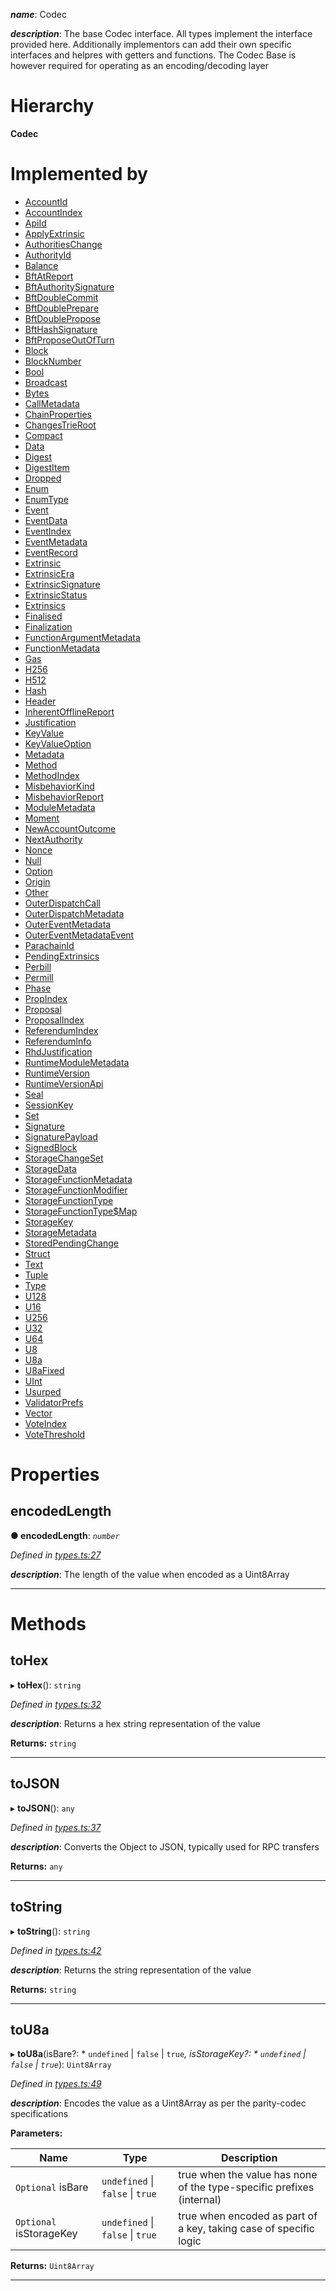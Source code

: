 

*__name__*: Codec

*__description__*: The base Codec interface. All types implement the interface provided here. Additionally implementors can add their own specific interfaces and helpres with getters and functions. The Codec Base is however required for operating as an encoding/decoding layer

# Hierarchy

**Codec**

# Implemented by

* [AccountId](../classes/_accountid_.accountid.md)
* [AccountIndex](../classes/_accountindex_.accountindex.md)
* [ApiId](../classes/_runtimeversion_.apiid.md)
* [ApplyExtrinsic](../classes/_eventrecord_.applyextrinsic.md)
* [AuthoritiesChange](../classes/_digest_.authoritieschange.md)
* [AuthorityId](../classes/_authorityid_.authorityid.md)
* [Balance](../classes/_balance_.balance.md)
* [BftAtReport](../classes/_misbehaviorreport_.bftatreport.md)
* [BftAuthoritySignature](../classes/_bft_.bftauthoritysignature.md)
* [BftDoubleCommit](../classes/_misbehaviorreport_.bftdoublecommit.md)
* [BftDoublePrepare](../classes/_misbehaviorreport_.bftdoubleprepare.md)
* [BftDoublePropose](../classes/_misbehaviorreport_.bftdoublepropose.md)
* [BftHashSignature](../classes/_bft_.bfthashsignature.md)
* [BftProposeOutOfTurn](../classes/_misbehaviorreport_.bftproposeoutofturn.md)
* [Block](../classes/_block_.block.md)
* [BlockNumber](../classes/_blocknumber_.blocknumber.md)
* [Bool](../classes/_bool_.bool.md)
* [Broadcast](../classes/_extrinsicstatus_.broadcast.md)
* [Bytes](../classes/_bytes_.bytes.md)
* [CallMetadata](../classes/_metadata_modules_.callmetadata.md)
* [ChainProperties](../classes/_chainproperties_.chainproperties.md)
* [ChangesTrieRoot](../classes/_digest_.changestrieroot.md)
* [Compact](../classes/_codec_compact_.compact.md)
* [Data](../classes/_data_.data.md)
* [Digest](../classes/_digest_.digest.md)
* [DigestItem](../classes/_digest_.digestitem.md)
* [Dropped](../classes/_extrinsicstatus_.dropped.md)
* [Enum](../classes/_codec_enum_.enum.md)
* [EnumType](../classes/_codec_enumtype_.enumtype.md)
* [Event](../classes/_event_.event.md)
* [EventData](../classes/_event_.eventdata.md)
* [EventIndex](../classes/_event_.eventindex.md)
* [EventMetadata](../classes/_metadata_events_.eventmetadata.md)
* [EventRecord](../classes/_eventrecord_.eventrecord.md)
* [Extrinsic](../classes/_extrinsic_.extrinsic.md)
* [ExtrinsicEra](../classes/_extrinsicera_.extrinsicera.md)
* [ExtrinsicSignature](../classes/_extrinsicsignature_.extrinsicsignature.md)
* [ExtrinsicStatus](../classes/_extrinsicstatus_.extrinsicstatus.md)
* [Extrinsics](../classes/_extrinsics_.extrinsics.md)
* [Finalised](../classes/_extrinsicstatus_.finalised.md)
* [Finalization](../classes/_eventrecord_.finalization.md)
* [FunctionArgumentMetadata](../classes/_metadata_modules_.functionargumentmetadata.md)
* [FunctionMetadata](../classes/_metadata_modules_.functionmetadata.md)
* [Gas](../classes/_gas_.gas.md)
* [H256](../classes/_h256_.h256.md)
* [H512](../classes/_h512_.h512.md)
* [Hash](../classes/_hash_.hash.md)
* [Header](../classes/_header_.header.md)
* [InherentOfflineReport](../classes/_inherentofflinereport_.inherentofflinereport.md)
* [Justification](../classes/_justification_.justification.md)
* [KeyValue](../classes/_keyvalue_.keyvalue.md)
* [KeyValueOption](../classes/_keyvalue_.keyvalueoption.md)
* [Metadata](../classes/_metadata_index_.metadata.md)
* [Method](../classes/_method_.method.md)
* [MethodIndex](../classes/_method_.methodindex.md)
* [MisbehaviorKind](../classes/_misbehaviorreport_.misbehaviorkind.md)
* [MisbehaviorReport](../classes/_misbehaviorreport_.misbehaviorreport.md)
* [ModuleMetadata](../classes/_metadata_modules_.modulemetadata.md)
* [Moment](../classes/_moment_.moment.md)
* [NewAccountOutcome](../classes/_newaccountoutcome_.newaccountoutcome.md)
* [NextAuthority](../classes/_storedpendingchange_.nextauthority.md)
* [Nonce](../classes/_nonce_.nonce.md)
* [Null](../classes/_null_.null.md)
* [Option](../classes/_codec_option_.option.md)
* [Origin](../classes/_origin_.origin.md)
* [Other](../classes/_digest_.other.md)
* [OuterDispatchCall](../classes/_metadata_calls_.outerdispatchcall.md)
* [OuterDispatchMetadata](../classes/_metadata_calls_.outerdispatchmetadata.md)
* [OuterEventMetadata](../classes/_metadata_events_.outereventmetadata.md)
* [OuterEventMetadataEvent](../classes/_metadata_events_.outereventmetadataevent.md)
* [ParachainId](../classes/_parachainid_.parachainid.md)
* [PendingExtrinsics](../classes/_pendingextrinsics_.pendingextrinsics.md)
* [Perbill](../classes/_perbill_.perbill.md)
* [Permill](../classes/_permill_.permill.md)
* [Phase](../classes/_eventrecord_.phase.md)
* [PropIndex](../classes/_propindex_.propindex.md)
* [Proposal](../classes/_proposal_.proposal.md)
* [ProposalIndex](../classes/_proposalindex_.proposalindex.md)
* [ReferendumIndex](../classes/_referendumindex_.referendumindex.md)
* [ReferendumInfo](../classes/_referenduminfo_.referenduminfo.md)
* [RhdJustification](../classes/_justification_.rhdjustification.md)
* [RuntimeModuleMetadata](../classes/_metadata_modules_.runtimemodulemetadata.md)
* [RuntimeVersion](../classes/_runtimeversion_.runtimeversion.md)
* [RuntimeVersionApi](../classes/_runtimeversion_.runtimeversionapi.md)
* [Seal](../classes/_digest_.seal.md)
* [SessionKey](../classes/_sessionkey_.sessionkey.md)
* [Set](../classes/_codec_set_.set.md)
* [Signature](../classes/_signature_.signature.md)
* [SignaturePayload](../classes/_signaturepayload_.signaturepayload.md)
* [SignedBlock](../classes/_signedblock_.signedblock.md)
* [StorageChangeSet](../classes/_storagechangeset_.storagechangeset.md)
* [StorageData](../classes/_storagedata_.storagedata.md)
* [StorageFunctionMetadata](../classes/_metadata_modules_.storagefunctionmetadata.md)
* [StorageFunctionModifier](../classes/_metadata_modules_.storagefunctionmodifier.md)
* [StorageFunctionType](../classes/_metadata_modules_.storagefunctiontype.md)
* [StorageFunctionType$Map](../classes/_metadata_modules_.storagefunctiontype_map.md)
* [StorageKey](../classes/_storagekey_.storagekey.md)
* [StorageMetadata](../classes/_metadata_modules_.storagemetadata.md)
* [StoredPendingChange](../classes/_storedpendingchange_.storedpendingchange.md)
* [Struct](../classes/_codec_struct_.struct.md)
* [Text](../classes/_text_.text.md)
* [Tuple](../classes/_codec_tuple_.tuple.md)
* [Type](../classes/_type_.type.md)
* [U128](../classes/_u128_.u128.md)
* [U16](../classes/_u16_.u16.md)
* [U256](../classes/_u256_.u256.md)
* [U32](../classes/_u32_.u32.md)
* [U64](../classes/_u64_.u64.md)
* [U8](../classes/_u8_.u8.md)
* [U8a](../classes/_codec_u8a_.u8a.md)
* [U8aFixed](../classes/_codec_u8afixed_.u8afixed.md)
* [UInt](../classes/_codec_uint_.uint.md)
* [Usurped](../classes/_extrinsicstatus_.usurped.md)
* [ValidatorPrefs](../classes/_validatorprefs_.validatorprefs.md)
* [Vector](../classes/_codec_vector_.vector.md)
* [VoteIndex](../classes/_voteindex_.voteindex.md)
* [VoteThreshold](../classes/_votethreshold_.votethreshold.md)

# Properties

<a id="encodedlength"></a>

##  encodedLength

**● encodedLength**: *`number`*

*Defined in [types.ts:27](https://github.com/polkadot-js/api/blob/5fa087e/packages/types/src/types.ts#L27)*

*__description__*: The length of the value when encoded as a Uint8Array

___

# Methods

<a id="tohex"></a>

##  toHex

▸ **toHex**(): `string`

*Defined in [types.ts:32](https://github.com/polkadot-js/api/blob/5fa087e/packages/types/src/types.ts#L32)*

*__description__*: Returns a hex string representation of the value

**Returns:** `string`

___
<a id="tojson"></a>

##  toJSON

▸ **toJSON**(): `any`

*Defined in [types.ts:37](https://github.com/polkadot-js/api/blob/5fa087e/packages/types/src/types.ts#L37)*

*__description__*: Converts the Object to JSON, typically used for RPC transfers

**Returns:** `any`

___
<a id="tostring"></a>

##  toString

▸ **toString**(): `string`

*Defined in [types.ts:42](https://github.com/polkadot-js/api/blob/5fa087e/packages/types/src/types.ts#L42)*

*__description__*: Returns the string representation of the value

**Returns:** `string`

___
<a id="tou8a"></a>

##  toU8a

▸ **toU8a**(isBare?: * `undefined` &#124; `false` &#124; `true`*, isStorageKey?: * `undefined` &#124; `false` &#124; `true`*): `Uint8Array`

*Defined in [types.ts:49](https://github.com/polkadot-js/api/blob/5fa087e/packages/types/src/types.ts#L49)*

*__description__*: Encodes the value as a Uint8Array as per the parity-codec specifications

**Parameters:**

| Name | Type | Description |
| ------ | ------ | ------ |
| `Optional` isBare |  `undefined` &#124; `false` &#124; `true`|  true when the value has none of the type-specific prefixes (internal) |
| `Optional` isStorageKey |  `undefined` &#124; `false` &#124; `true`|  true when encoded as part of a key, taking case of specific logic |

**Returns:** `Uint8Array`

___

